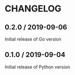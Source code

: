# CHANGELOG

## 0.2.0 / 2019-09-06

Initial release of Go version

## 0.1.0 / 2019-09-04

Initial release of Python version
